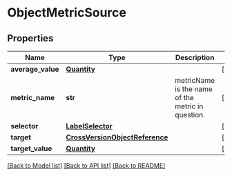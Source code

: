 # ObjectMetricSource

## Properties
Name | Type | Description | Notes
------------ | ------------- | ------------- | -------------
**average_value** | [**Quantity**](Quantity.md) |  | [optional] 
**metric_name** | **str** | metricName is the name of the metric in question. | [optional] 
**selector** | [**LabelSelector**](LabelSelector.md) |  | [optional] 
**target** | [**CrossVersionObjectReference**](CrossVersionObjectReference.md) |  | [optional] 
**target_value** | [**Quantity**](Quantity.md) |  | [optional] 

[[Back to Model list]](../README.md#documentation-for-models) [[Back to API list]](../README.md#documentation-for-api-endpoints) [[Back to README]](../README.md)


